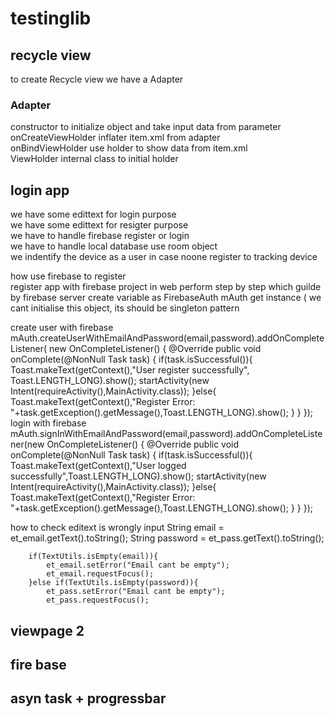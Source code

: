 # testinglib

## recycle view
to create Recycle view we have a Adapter  
### Adapter
  constructor to initialize object and take input data from parameter  
  onCreateViewHolder inflater item.xml from adapter  
  onBindViewHolder use holder to show data from item.xml  
  ViewHolder internal class to initial holder  
  
## login app
  we have some edittext for login purpose  
  we have some edittext for resigter purpose  
  we have to handle firebase register or login  
  we have to handle local database use room object  
  we indentify the device as a user in case noone register to tracking device
  
  how use firebase to register  
  register app with firebase project in web
  perform step by step which guilde by firebase server
  create variable as FirebaseAuth mAuth
  get instance ( we cant initialise this object, its should be singleton pattern
  
  create user with firebase
  mAuth.createUserWithEmailAndPassword(email,password).addOnCompleteListener(
  new OnCompleteListener<AuthResult>() {
                @Override
                public void onComplete(@NonNull Task<AuthResult> task) {
                    if(task.isSuccessful()){
                        Toast.makeText(getContext(),"User register successfully", Toast.LENGTH_LONG).show();
                        startActivity(new Intent(requireActivity(),MainActivity.class));
                    }else{
                        Toast.makeText(getContext(),"Register Error: "+task.getException().getMessage(),Toast.LENGTH_LONG).show();
                    }
                }
   });
   login with firebase
   mAuth.signInWithEmailAndPassword(email,password).addOnCompleteListener(new OnCompleteListener<AuthResult>() {
                @Override
                public void onComplete(@NonNull Task<AuthResult> task) {
                    if(task.isSuccessful()){
                        Toast.makeText(getContext(),"User logged successfully",Toast.LENGTH_LONG).show();
                        startActivity(new Intent(requireActivity(),MainActivity.class));
                    }else{
                        Toast.makeText(getContext(),"Register Error: "+task.getException().getMessage(),Toast.LENGTH_LONG).show();
                    }
                }
    });
  
  how to check editext is wrongly input
  String email = et_email.getText().toString();
        String password = et_pass.getText().toString();

        if(TextUtils.isEmpty(email)){
            et_email.setError("Email cant be empty");
            et_email.requestFocus();
        }else if(TextUtils.isEmpty(password)){
            et_pass.setError("Email cant be empty");
            et_pass.requestFocus();
  
  
## viewpage 2

## fire base

## asyn task + progressbar


